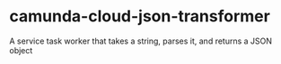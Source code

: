 # camunda-cloud-json-transformer
A service task worker that takes a string, parses it, and returns a JSON object
